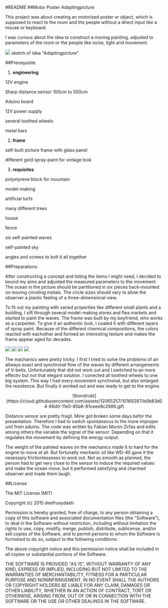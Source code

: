 #README
##Motor Poster Adaptingpicture

This project was about creating an motorized poster or object, which is supposed to react to the room and the people without a direct input like a mouse or keyboard. 

I was curious about the idea to construct a moving painting, adjusted to parameters of the room or the people like noise, light and movement. 

![](https://cloud.githubusercontent.com/assets/12065257/10164096/eaa823b2-66b7-11e5-8826-851757a26c89.jpg)
sketch of idea "Adaptingpicture"

##Prerequisite

1. **engineering**

  12V engine
  
  Sharp distance sensor 100cm to 500cm 
  
  Aduino board
  
  12V power supply
  
  several toothed wheels 
  
  metal bars
  

2. **frame**

  self-built picture frame with glass panel
  
  different gold spray-paint for vintage look


3. **requisites**

  polystyrene block for mountain
  
  model-making
  
  artificial turfs
  
  many different trees
  
  house
  
  fence
  
  six self-painted waves
  
  self-painted sky
  
  angles and screws to bolt it all together


##Preparations

After constructing a concept and listing the items I might need, I decided to bound my aims and adjusted the measured parameters to the movement. The ocean in the picture should be partitioned in six pieces back-mounted on moving circeling metals. The circle sizes should vary to allow the observer a plastic feeling of a three-dimensional view. 

To fit out my painting with varied properties like different small plants and a building, I sift through several model-making stores and flea markets and started to paint the waves. 
The frame was built by my boyfriend, who works as a carpenter. To give it an authentic look, I coated it with different layers of spray paint. Because of the different	chemical compositions, the colors reacted with eachother and formed an interesting texture and makes the frame appear aged for decades.


![](https://cloud.githubusercontent.com/assets/12065257/10168354/af248f6e-66cc-11e5-89e2-579495d0504a.jpg)
![](https://cloud.githubusercontent.com/assets/12065257/10168349/aed57b7c-66cc-11e5-80bc-765a8962a4ba.jpg)
![](https://cloud.githubusercontent.com/assets/12065257/10168351/aedaa9a8-66cc-11e5-828a-787340365966.jpg)
![](https://cloud.githubusercontent.com/assets/12065257/10168352/aedc88e0-66cc-11e5-99fc-a6ae610ad7af.jpg)


The machanics were pretty tricky. I first I tried to solve the problems of an allways exact and synchronal flow of the waves by different arrangements of V-belts. Unfortunately that did not work out and I switched to an more effectiv but not that elegant solution. I conected all toothed wheels to one big system. This way I had every movement synchronal, but also enlarged the resistence. But finally it worked out and was ready to get to the engine.


<center>![konstrukt](https://cloud.githubusercontent.com/assets/12065257/10169287/b0b83d04-66d0-11e5-85b6-81ceee8c2686.gif)</center>

Distance sensor are pretty fragil. Mine got broken some days befor the presentation. Therefore I had to switch spontaneous to the more improper unit from aduino. The code was written by Fabian Morón Zirfas and edits among others the variable the signal of the sensor. Depending on that it regulates the movement by defining the energy output. 

The weight of the painted waves on the mechanics made it to hard for the engine to move at all. But fortunatly mechanic oil like WD-40 gave it the nesessary frictionlessness to work out. Not as smooth as planned, the person had to get very close to the sensor to induce the required values and make the ocean move, but it performed satisfying and charmed observer and made them laugh.

##License

The MIT License (MIT)

Copyright (c) 2015 deefruoydaeh

Permission is hereby granted, free of charge, to any person obtaining a copy
of this software and associated documentation files (the "Software"), to deal
in the Software without restriction, including without limitation the rights
to use, copy, modify, merge, publish, distribute, sublicense, and/or sell
copies of the Software, and to permit persons to whom the Software is
furnished to do so, subject to the following conditions:

The above copyright notice and this permission notice shall be included in all
copies or substantial portions of the Software.

THE SOFTWARE IS PROVIDED "AS IS", WITHOUT WARRANTY OF ANY KIND, EXPRESS OR
IMPLIED, INCLUDING BUT NOT LIMITED TO THE WARRANTIES OF MERCHANTABILITY,
FITNESS FOR A PARTICULAR PURPOSE AND NONINFRINGEMENT. IN NO EVENT SHALL THE
AUTHORS OR COPYRIGHT HOLDERS BE LIABLE FOR ANY CLAIM, DAMAGES OR OTHER
LIABILITY, WHETHER IN AN ACTION OF CONTRACT, TORT OR OTHERWISE, ARISING FROM,
OUT OF OR IN CONNECTION WITH THE SOFTWARE OR THE USE OR OTHER DEALINGS IN THE
SOFTWARE.
